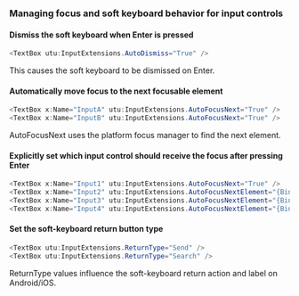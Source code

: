 ### Managing focus and soft keyboard behavior for input controls

#### Dismiss the soft keyboard when Enter is pressed

```csharp
<TextBox utu:InputExtensions.AutoDismiss="True" />
```

This causes the soft keyboard to be dismissed on Enter.

#### Automatically move focus to the next focusable element

```csharp
<TextBox x:Name="InputA" utu:InputExtensions.AutoFocusNext="True" />
<TextBox x:Name="InputB" utu:InputExtensions.AutoFocusNext="True" />
```

AutoFocusNext uses the platform focus manager to find the next element.

#### Explicitly set which input control should receive the focus after pressing Enter

```csharp
<TextBox x:Name="Input1" utu:InputExtensions.AutoFocusNext="True" />
<TextBox x:Name="Input2" utu:InputExtensions.AutoFocusNextElement="{Binding ElementName=Input4}" />
<TextBox x:Name="Input3" utu:InputExtensions.AutoFocusNextElement="{Binding ElementName=Input1}" />
<TextBox x:Name="Input4" utu:InputExtensions.AutoFocusNextElement="{Binding ElementName=Input3}" />
```

#### Set the soft-keyboard return button type

```csharp
<TextBox utu:InputExtensions.ReturnType="Send" />
<TextBox utu:InputExtensions.ReturnType="Search" />
```

ReturnType values influence the soft-keyboard return action and label on Android/iOS.
